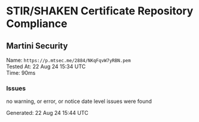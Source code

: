 # STIR/SHAKEN Certificate Repository Compliance

## Martini Security

Name: `https://p.mtsec.me/2884/NKqFqvW7yRBN.pem`\
Tested At: 22 Aug 24 15:34 UTC\
Time: 90ms

### Issues

no warning, or error, or notice date level issues were found

Generated: 22 Aug 24 15:44 UTC